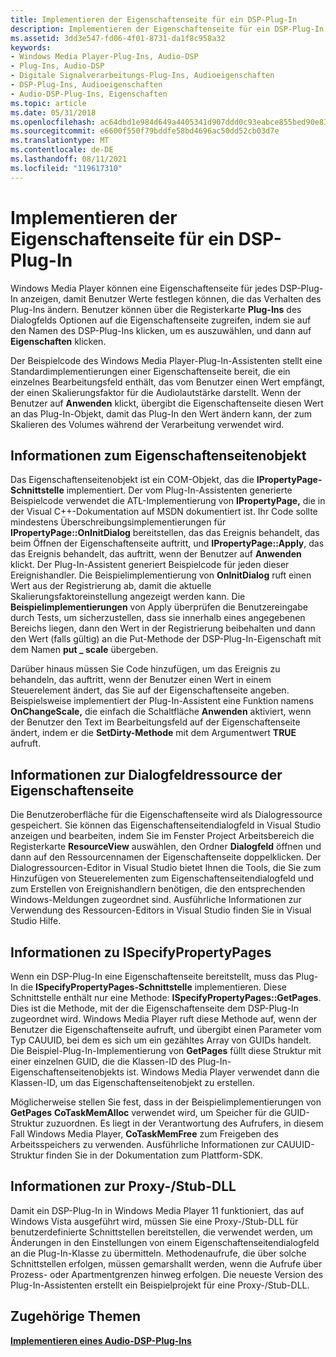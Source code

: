 ```yaml
---
title: Implementieren der Eigenschaftenseite für ein DSP-Plug-In
description: Implementieren der Eigenschaftenseite für ein DSP-Plug-In
ms.assetid: 3dd3e547-fd06-4f01-8731-da1f8c958a32
keywords:
- Windows Media Player-Plug-Ins, Audio-DSP
- Plug-Ins, Audio-DSP
- Digitale Signalverarbeitungs-Plug-Ins, Audioeigenschaften
- DSP-Plug-Ins, Audioeigenschaften
- Audio-DSP-Plug-Ins, Eigenschaften
ms.topic: article
ms.date: 05/31/2018
ms.openlocfilehash: ac64dbd1e984d649a4405341d907ddd0c93eabce855bed90e83f698b778a3a2e
ms.sourcegitcommit: e6600f550f79bddfe58bd4696ac50dd52cb03d7e
ms.translationtype: MT
ms.contentlocale: de-DE
ms.lasthandoff: 08/11/2021
ms.locfileid: "119617310"
---
```

# <a name="implementing-the-property-page-for-a-dsp-plug-in"></a>Implementieren der Eigenschaftenseite für ein DSP-Plug-In

Windows Media Player können eine Eigenschaftenseite für jedes DSP-Plug-In anzeigen, damit Benutzer Werte festlegen können, die das Verhalten des Plug-Ins ändern. Benutzer können über die Registerkarte **Plug-Ins** des Dialogfelds Optionen auf die Eigenschaftenseite zugreifen, indem sie auf den Namen des DSP-Plug-Ins klicken, um es auszuwählen, und dann auf **Eigenschaften** klicken.

Der Beispielcode des Windows Media Player-Plug-In-Assistenten stellt eine Standardimplementierungen einer Eigenschaftenseite bereit, die ein einzelnes Bearbeitungsfeld enthält, das vom Benutzer einen Wert empfängt, der einen Skalierungsfaktor für die Audiolautstärke darstellt. Wenn der Benutzer auf **Anwenden** klickt, übergibt die Eigenschaftenseite diesen Wert an das Plug-In-Objekt, damit das Plug-In den Wert ändern kann, der zum Skalieren des Volumes während der Verarbeitung verwendet wird.

## <a name="about-the-property-page-object"></a>Informationen zum Eigenschaftenseitenobjekt

Das Eigenschaftenseitenobjekt ist ein COM-Objekt, das die **IPropertyPage-Schnittstelle** implementiert. Der vom Plug-In-Assistenten generierte Beispielcode verwendet die ATL-Implementierung von **IPropertyPage,** die in der Visual C++-Dokumentation auf MSDN dokumentiert ist. Ihr Code sollte mindestens Überschreibungsimplementierungen für **IPropertyPage::OnInitDialog** bereitstellen, das das Ereignis behandelt, das beim Öffnen der Eigenschaftenseite auftritt, und **IPropertyPage::Apply**, das das Ereignis behandelt, das auftritt, wenn der Benutzer auf **Anwenden** klickt. Der Plug-In-Assistent generiert Beispielcode für jeden dieser Ereignishandler. Die Beispielimplementierung von **OnInitDialog** ruft einen Wert aus der Registrierung ab, damit die aktuelle Skalierungsfaktoreinstellung angezeigt werden kann. Die **Beispielimplementierungen** von Apply überprüfen die Benutzereingabe durch Tests, um sicherzustellen, dass sie innerhalb eines angegebenen Bereichs liegen, dann den Wert in der Registrierung beibehalten und dann den Wert (falls gültig) an die Put-Methode der DSP-Plug-In-Eigenschaft mit dem Namen **put \_ scale** übergeben.

Darüber hinaus müssen Sie Code hinzufügen, um das Ereignis zu behandeln, das auftritt, wenn der Benutzer einen Wert in einem Steuerelement ändert, das Sie auf der Eigenschaftenseite angeben. Beispielsweise implementiert der Plug-In-Assistent eine Funktion namens **OnChangeScale,** die einfach die Schaltfläche **Anwenden** aktiviert, wenn der Benutzer den Text im Bearbeitungsfeld auf der Eigenschaftenseite ändert, indem er die **SetDirty-Methode** mit dem Argumentwert **TRUE** aufruft.

## <a name="about-the-property-page-dialog-resource"></a>Informationen zur Dialogfeldressource der Eigenschaftenseite

Die Benutzeroberfläche für die Eigenschaftenseite wird als Dialogressource gespeichert. Sie können das Eigenschaftenseitendialogfeld in Visual Studio anzeigen und bearbeiten, indem Sie im Fenster Project Arbeitsbereich die Registerkarte **ResourceView** auswählen, den Ordner **Dialogfeld** öffnen und dann auf den Ressourcennamen der Eigenschaftenseite doppelklicken. Der Dialogressourcen-Editor in Visual Studio bietet Ihnen die Tools, die Sie zum Hinzufügen von Steuerelementen zum Eigenschaftenseitendialogfeld und zum Erstellen von Ereignishandlern benötigen, die den entsprechenden Windows-Meldungen zugeordnet sind. Ausführliche Informationen zur Verwendung des Ressourcen-Editors in Visual Studio finden Sie in Visual Studio Hilfe.

## <a name="about-ispecifypropertypages"></a>Informationen zu ISpecifyPropertyPages

Wenn ein DSP-Plug-In eine Eigenschaftenseite bereitstellt, muss das Plug-In die **ISpecifyPropertyPages-Schnittstelle** implementieren. Diese Schnittstelle enthält nur eine Methode: **ISpecifyPropertyPages::GetPages**. Dies ist die Methode, mit der die Eigenschaftenseite dem DSP-Plug-In zugeordnet wird. Windows Media Player ruft diese Methode auf, wenn der Benutzer die Eigenschaftenseite aufruft, und übergibt einen Parameter vom Typ CAUUID, bei dem es sich um ein gezähltes Array von GUIDs handelt. Die Beispiel-Plug-In-Implementierung von **GetPages** füllt diese Struktur mit einer einzelnen GUID, die die Klassen-ID des Plug-In-Eigenschaftenseitenobjekts ist. Windows Media Player verwendet dann die Klassen-ID, um das Eigenschaftenseitenobjekt zu erstellen.

Möglicherweise stellen Sie fest, dass in der Beispielimplementierungen von **GetPages** **CoTaskMemAlloc** verwendet wird, um Speicher für die GUID-Struktur zuzuordnen. Es liegt in der Verantwortung des Aufrufers, in diesem Fall Windows Media Player, **CoTaskMemFree** zum Freigeben des Arbeitsspeichers zu verwenden. Ausführliche Informationen zur CAUUID-Struktur finden Sie in der Dokumentation zum Plattform-SDK.

## <a name="about-the-proxystub-dll"></a>Informationen zur Proxy-/Stub-DLL

Damit ein DSP-Plug-In in Windows Media Player 11 funktioniert, das auf Windows Vista ausgeführt wird, müssen Sie eine Proxy-/Stub-DLL für benutzerdefinierte Schnittstellen bereitstellen, die verwendet werden, um Änderungen in den Einstellungen von einem Eigenschaftenseitendialogfeld an die Plug-In-Klasse zu übermitteln. Methodenaufrufe, die über solche Schnittstellen erfolgen, müssen gemarshallt werden, wenn die Aufrufe über Prozess- oder Apartmentgrenzen hinweg erfolgen. Die neueste Version des Plug-In-Assistenten erstellt ein Beispielprojekt für eine Proxy-/Stub-DLL.

## <a name="related-topics"></a>Zugehörige Themen

<dl> <dt>

[**Implementieren eines Audio-DSP-Plug-Ins**](implementing-an-audio-dsp-plug-in.md)
</dt> </dl>

 

 




